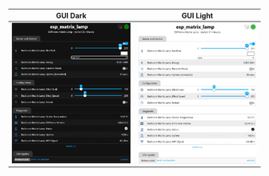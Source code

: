 GUI Dark                   |  GUI Light
:-------------------------:|:-------------------------:
![](/img/black.png)         |  ![](/img/white.png)
